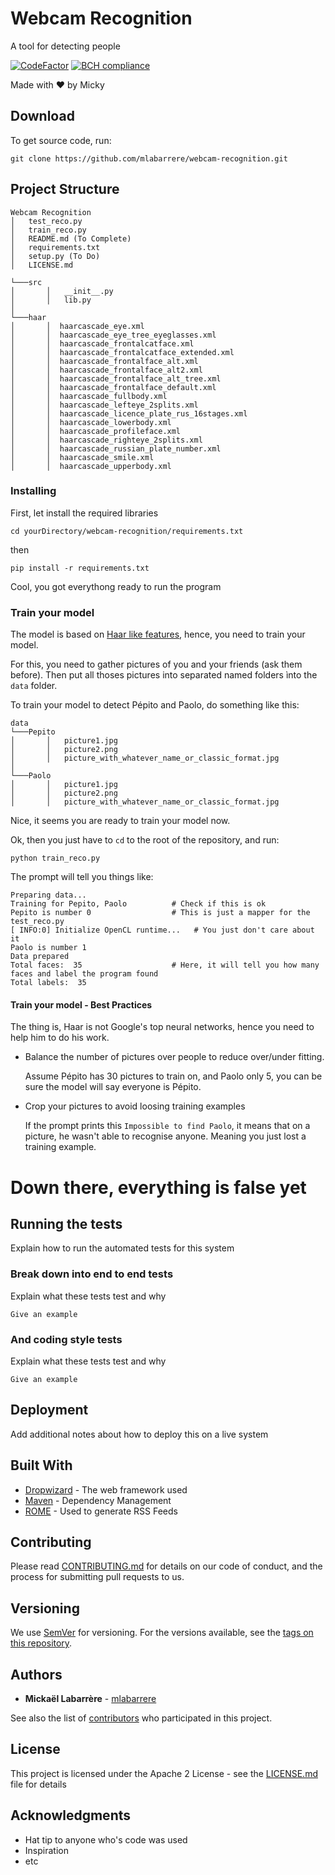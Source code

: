 # Webcam Recognition
A tool for detecting people

[![CodeFactor](https://www.codefactor.io/repository/github/mlabarrere/webcam-recognition/badge)](https://www.codefactor.io/repository/github/mlabarrere/webcam-recognition)  [![BCH compliance](https://bettercodehub.com/edge/badge/mlabarrere/webcam-recognition?branch=master)](https://bettercodehub.com/)

Made with ❤ by Micky

## Download

To get source code, run:
```
git clone https://github.com/mlabarrere/webcam-recognition.git
```

## Project Structure

```
Webcam Recognition
│   test_reco.py
│   train_reco.py
│   README.md (To Complete)
│   requirements.txt
│   setup.py (To Do)
│   LICENSE.md

└───src
│       │   __init__.py
│       │   lib.py
│  
└───haar
│       │  haarcascade_eye.xml
│       │  haarcascade_eye_tree_eyeglasses.xml
│       │  haarcascade_frontalcatface.xml
│       │  haarcascade_frontalcatface_extended.xml
│       │  haarcascade_frontalface_alt.xml
│       │  haarcascade_frontalface_alt2.xml
│       │  haarcascade_frontalface_alt_tree.xml
│       │  haarcascade_frontalface_default.xml
│       │  haarcascade_fullbody.xml
│       │  haarcascade_lefteye_2splits.xml
│       │  haarcascade_licence_plate_rus_16stages.xml
│       │  haarcascade_lowerbody.xml
│       │  haarcascade_profileface.xml
│       │  haarcascade_righteye_2splits.xml
│       │  haarcascade_russian_plate_number.xml
│       │  haarcascade_smile.xml
│       │  haarcascade_upperbody.xml

```

### Installing

First, let install the required libraries

```shell
cd yourDirectory/webcam-recognition/requirements.txt
```

then

```shell
pip install -r requirements.txt
```

Cool, you got everythong ready to run the program

### Train your model

The model is based on [Haar like features](https://en.wikipedia.org/wiki/Haar-like_feature), hence, you need to train your model.

For this, you need to gather pictures of you and your friends (ask them before). Then put all thoses pictures into separated named folders ìnto the `data` folder.

To train your model to detect Pépito and Paolo, do something like this:

```
data
└───Pepito
│       │   picture1.jpg
│       │   picture2.png
│       │   picture_with_whatever_name_or_classic_format.jpg
│
└───Paolo
│       │   picture1.jpg
│       │   picture2.png
│       │   picture_with_whatever_name_or_classic_format.jpg
```

Nice, it seems you are ready to train your model now.

Ok, then you just have to `cd` to the root of the repository, and run:

```shell
python train_reco.py
```

The prompt will tell you things like:

```
Preparing data...
Training for Pepito, Paolo          # Check if this is ok
Pepito is number 0                  # This is just a mapper for the test_reco.py
[ INFO:0] Initialize OpenCL runtime...   # You just don't care about it
Paolo is number 1
Data prepared
Total faces:  35                    # Here, it will tell you how many faces and label the program found
Total labels:  35
```

#### Train your model - Best Practices

The thing is, Haar is not Google's top neural networks, hence you need to help him to do his work.

* Balance the number of pictures over people to reduce over/under fitting.
  
  Assume Pépito has 30 pictures to train on, and Paolo only 5, you can be sure the model will say everyone is Pépito.

* Crop your pictures to avoid loosing training examples
  
  If the prompt prints this `Impossible to find Paolo`, it means that on a picture, he wasn't able to recognise anyone. Meaning you just lost a training example.




# Down there, everything is false yet

## Running the tests

Explain how to run the automated tests for this system

### Break down into end to end tests

Explain what these tests test and why

```
Give an example
```

### And coding style tests

Explain what these tests test and why

```
Give an example
```

## Deployment

Add additional notes about how to deploy this on a live system

## Built With

* [Dropwizard](http://www.dropwizard.io/1.0.2/docs/) - The web framework used
* [Maven](https://maven.apache.org/) - Dependency Management
* [ROME](https://rometools.github.io/rome/) - Used to generate RSS Feeds

## Contributing

Please read [CONTRIBUTING.md](https://gist.github.com/PurpleBooth/b24679402957c63ec426) for details on our code of conduct, and the process for submitting pull requests to us.

## Versioning

We use [SemVer](http://semver.org/) for versioning. For the versions available, see the [tags on this repository](https://github.com/your/project/tags). 

## Authors

* **Mickaël Labarrère** - [mlabarrere](https://github.com/mlabarrere)

See also the list of [contributors](https://github.com/mlabarrere/webcam-recognition/graphs/contributors) who participated in this project.

## License

This project is licensed under the Apache 2 License - see the [LICENSE.md](https://github.com/mlabarrere/webcam-recognition/LICENSE.md) file for details

## Acknowledgments

* Hat tip to anyone who's code was used
* Inspiration
* etc

